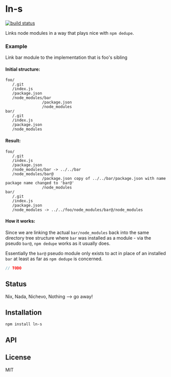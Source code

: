 # ln-s
[![build status](https://secure.travis-ci.org/thlorenz/ln-s.png)](http://travis-ci.org/thlorenz/ln-s)

Links node modules in a way that plays nice with `npm dedupe`.

### Example 

Link bar module to the implementation that is foo's sibling

#### Initial structure:

```
foo/
   /.git
   /index.js
   /package.json
   /node_modules/bar
                /package.json
                /node_modules
bar/
   /.git
   /index.js
   /package.json
   /node_modules
```

#### Result:

```
foo/
   /.git
   /index.js
   /package.json
   /node_modules/bar -> ../../bar
   /node_modules/bar@
                /package.json copy of ../../bar/package.json with name package name changed to 'bar@' 
                /node_modules
bar/
   /.git
   /index.js
   /package.json
   /node_modules -> ../../foo/node_modules/bar@/node_modules
```

#### How it works:

Since we are linking the actual `bar/node_modules` back into the same directory tree structure where `bar` was installed as
a module - via the pseudo `bar@`, `npm dedupe` works as it usually does.

Essentially the `bar@` pseudo module only exists to act in place of an installed `bar` at least as far as `npm dedupe`
is concerned. 

```js
// TODO
```

## Status

Nix, Nada, Nichevo, Nothing --> go away!

## Installation

    npm install ln-s

## API


## License

MIT
